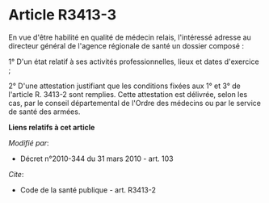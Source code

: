 # Article R3413-3

En vue d'être habilité en qualité de médecin relais, l'intéressé adresse au directeur général de l'agence régionale de santé
un dossier composé : 

1° D'un état relatif à ses activités professionnelles, lieux et dates d'exercice ; 

2° D'une attestation justifiant que les conditions fixées aux 1° et 3° de l'article R. 3413-2 sont remplies. Cette
attestation est délivrée, selon les cas, par le conseil départemental de l'Ordre des médecins ou par le service de santé des
armées.

**Liens relatifs à cet article**

_Modifié par_:

  - Décret n°2010-344 du 31 mars 2010 - art. 103

_Cite_:

  - Code de la santé publique - art. R3413-2
